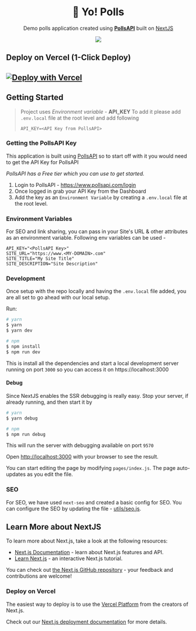 <h1 align="center">🤟 Yo! Polls</h1>
<p align="center">Demo polls application created using <strong><a href="https://www.pollsapi.com">PollsAPI</a></strong> built on <a href="https://www.nextjs.org">NextJS</a></p>

<div style="text-align: center;" align="center">
  <img align="center" src="https://user-images.githubusercontent.com/812474/98884971-024f6380-2446-11eb-8552-6b0db19719f8.png" />
</div>


## Deploy on Vercel (1-Click Deploy)

[![Deploy with Vercel](https://vercel.com/button)](https://vercel.com/new/git/external?repository-url=https%3A%2F%2Fgithub.com%2FpollsAPI%2Fyo-polls&env=API_KEY,SITE_URL,SITE_TITLE,SITE_DESCRIPTION&envDescription=API%20Key%20from%20PollsAPI&envLink=https%3A%2F%2Fwww.pollsapi.com&project-name=pollsapi-yo-polls&repository-name=pollsapi-yo-polls&demo-title=PollsAPI%20Sample%20Application%20%7C%20Yo!%20Polls&demo-description=Sample%20application%20from%20PollsAPI&demo-url=https%3A%2F%2Fyopolls.com&demo-image=https://user-images.githubusercontent.com/812474/98913438-3776a880-247c-11eb-9dd2-cdda3ad4a239.png)
-----

## Getting Started

> Project uses *Environment variable* - **API_KEY**
> To add it please add `.env.local` file at the root level and add following
> ```
> API_KEY=<API Key from PollsAPI>
> ```

### Getting the PollsAPI Key

This application is built using [PollsAPI](https://www.pollsapi.com) so to start off with it you would need to get the API Key for PollsAPI

*PollsAPI has a Free tier which you can use to get started.*

1. Login to PollsAPI - https://www.pollsapi.com/login
2. Once logged in grab your API Key from the Dashboard
3. Add the key as an `Environment Variable` by creating a `.env.local` file at the root level.

### Environment Variables

For SEO and link sharing, you can pass in your Site's URL & other attributes as an environment variable.
Following env variables can be used -

```
API_KEY="<PollsAPI Key>"
SITE_URL="https://www.<MY-DOMAIN>.com"
SITE_TITLE="My Site Title"
SITE_DESCRIPTION="Site Description"
```

### Development

Once setup with the repo locally and having the `.env.local` file added, you are all set to go ahead with our local setup.

Run:

```sh
# yarn
$ yarn
$ yarn dev

# npm
$ npm install
$ npm run dev
```

This is install all the dependencies and start a local development server running on port `3000` so you can access it on https://localhost:3000

#### Debug

Since NextJS enables the SSR debugging is really easy. Stop your server, if already running, and then start it by 

```sh
# yarn
$ yarn debug

# npm
$ npm run debug
```
This will run the server with debugging available on port `9570`

Open [http://localhost:3000](http://localhost:3000) with your browser to see the result.

You can start editing the page by modifying `pages/index.js`. The page auto-updates as you edit the file.

### SEO

For SEO, we have used `next-seo` and created a basic config for SEO.
You can configure the SEO by updating the file - [utils/seo.js](./utils/seo.js). 

## Learn More about NextJS

To learn more about Next.js, take a look at the following resources:

- [Next.js Documentation](https://nextjs.org/docs) - learn about Next.js features and API.
- [Learn Next.js](https://nextjs.org/learn) - an interactive Next.js tutorial.

You can check out [the Next.js GitHub repository](https://github.com/vercel/next.js/) - your feedback and contributions are welcome!

### Deploy on Vercel

The easiest way to deploy is to use the [Vercel Platform](https://vercel.com/import?utm_medium=default-template&filter=next.js&utm_source=create-next-app&utm_campaign=create-next-app-readme) from the creators of Next.js.

Check out our [Next.js deployment documentation](https://nextjs.org/docs/deployment) for more details.


